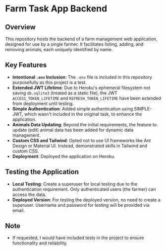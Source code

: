 # Farm Task App Backend

## Overview

This repository hosts the backend of a farm management web application, designed for use by a single farmer. It facilitates listing, adding, and removing animals, each uniquely identified by name.

## Key Features

- **Intentional `.env` Inclusion**: The `.env` file is included in this repository purposefully as this project is a test.
- **Extended JWT Lifetime**: Due to Heroku's ephemeral filesystem not saving `db.sqlite3` (treated as a static file), the JWT `ACCESS_TOKEN_LIFETIME` and `REFRESH_TOKEN_LIFETIME` have been extended from deployment until testing.
- **Simple Authentication**: Added simple authentication using SIMPLE-JWT, which wasn't included in the original task, to enhance the application.
- **Animals Data Updating**: Beyond the initial requirements, the feature to update (edit) animal data has been added for dynamic data management.
- **Custom CSS and Tailwind**: Opted not to use UI frameworks like Ant Design or Material UI. Instead, demonstrated skills in Tailwind and custom CSS.
- **Deployment**: Deployed the application on Heroku.

## Testing the Application

- **Local Testing**: Create a superuser for local testing due to the authentication requirement. Only authenticated users (the farmer) can access the data.
- **Deployed Version**: For testing the deployed version, no need to create a superuser. Username and password for testing will be provided via email.

## Note

- If requested, I would have included tests in the project to ensure functionality and reliability.
